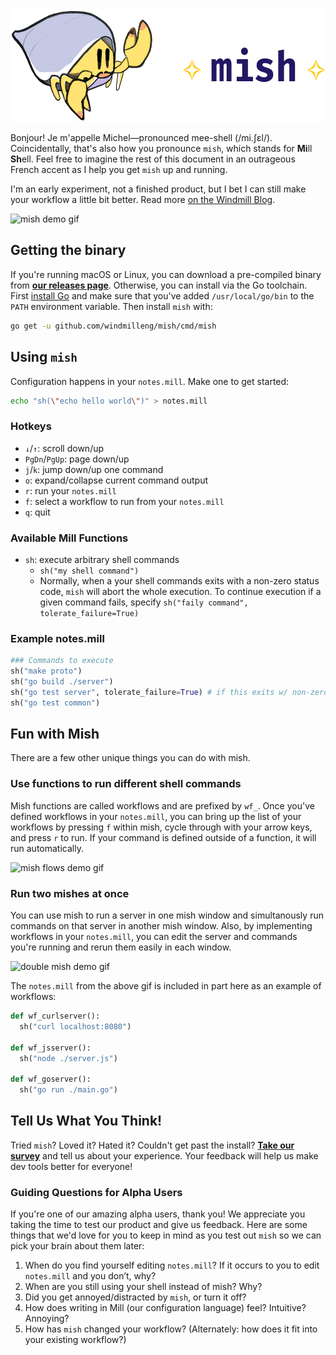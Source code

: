<img src="./mish.png" width="571" height="180" title="Michel is a hermit crab">

Bonjour! Je m'appelle Michel—pronounced mee-shell (/mi.ʃɛl/). Coincidentally, that's also how you pronounce `mish`, which stands for **Mi**ll **Sh**ell. Feel free to imagine the rest of this document in an outrageous French accent as I help you get `mish` up and running.

I'm an early experiment, not a finished product, but I bet I can still make your workflow a little bit better. Read more [on the Windmill Blog](https://medium.com/windmill-engineering/mish-cruise-control-for-developers-98629709b5ec).

![mish demo gif](https://user-images.githubusercontent.com/4122993/41674916-3176ebc4-748f-11e8-8bf7-1ab7da6c25d7.gif)

## Getting the binary
If you're running macOS or Linux, you can download a pre-compiled binary from [**our releases page**](https://github.com/windmilleng/mish/releases). Otherwise, you can install via the Go toolchain. First [install Go](https://golang.org/doc/install#install) and make sure that you've added `/usr/local/go/bin` to the `PATH` environment variable. Then install `mish` with:
```bash
go get -u github.com/windmilleng/mish/cmd/mish
```

## Using `mish`

Configuration happens in your `notes.mill`. Make one to get started:
```bash
echo "sh(\"echo hello world\")" > notes.mill
```

### Hotkeys
* `↓`/`↑`: scroll down/up
* `PgDn`/`PgUp`: page down/up
* `j`/`k`: jump down/up one command
* `o`: expand/collapse current command output
* `r`: run your `notes.mill`
* `f`: select a workflow to run from your `notes.mill`
* `q`: quit

### Available Mill Functions
* `sh`: execute arbitrary shell commands
  * `sh("my shell command")`
  * Normally, when a your shell commands exits with a non-zero status code, `mish` will abort the whole execution. To continue execution if a given command fails, specify `sh("faily command", tolerate_failure=True)`

### Example notes.mill
```python
### Commands to execute
sh("make proto")
sh("go build ./server")
sh("go test server", tolerate_failure=True) # if this exits w/ non-zero code, keep going
sh("go test common")
```

## Fun with Mish
There are a few other unique things you can do with mish.

### Use functions to run different shell commands
Mish functions are called workflows and are prefixed by `wf_`. Once you've defined workflows in your `notes.mill`, you can bring up the list of your workflows by pressing `f` within mish, cycle through with your arrow keys, and press `r` to run. If your command is defined outside of a function, it will run automatically.

![mish flows demo gif](https://user-images.githubusercontent.com/4122993/41476760-7c4f0a6c-7090-11e8-94c4-32607137ef34.gif)

### Run two mishes at once
You can use mish to run a server in one mish window and simultanously run commands on that server in another mish window. Also, by implementing workflows in your `notes.mill`, you can edit the server and commands you're running and rerun them easily in each window.

![double mish demo gif](https://user-images.githubusercontent.com/4122993/41477185-8d64737c-7091-11e8-9881-acfa668874aa.gif)


The `notes.mill` from the above gif is included in part here as an example of workflows:

```python
def wf_curlserver():
  sh("curl localhost:8080")

def wf_jsserver():
  sh("node ./server.js")

def wf_goserver():
  sh("go run ./main.go")
```

## Tell Us What You Think!
Tried `mish`? Loved it? Hated it? Couldn't get past the install? [**Take our survey**](https://docs.google.com/forms/d/e/1FAIpQLSf8UXLG0FOeMswoW7LuUP02CeUwKBccJishJKDE_VyOqe7g_g/viewform?usp=sf_link) and tell us about your experience. Your feedback will help us make dev tools better for everyone!

### Guiding Questions for Alpha Users
If you're one of our amazing alpha users, thank you! We appreciate you taking the time to test our product and give us feedback. Here are some things that we'd love for you to keep in mind as you test out `mish` so we can pick your brain about them later:
1. When do you find yourself editing `notes.mill`? If it occurs to you to edit `notes.mill` and you don’t, why?
2. When are you still using your shell instead of mish? Why?
3. Did you get annoyed/distracted by `mish`, or turn it off?
4. How does writing in Mill (our configuration language) feel? Intuitive? Annoying?
5. How has `mish` changed your workflow? (Alternately: how does it fit into your existing workflow?)

